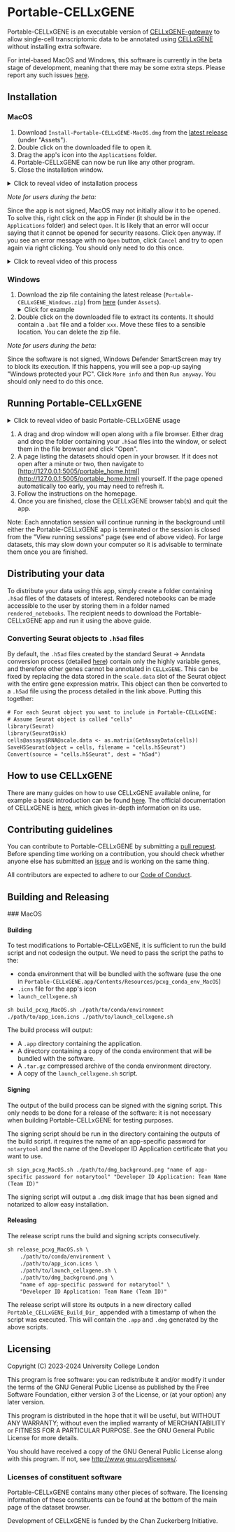 # Portable-CELLxGENE

Portable-CELLxGENE is an executable version of
[CELLxGENE-gateway](https://github.com/Novartis/cellxgene-gateway) to allow
single-cell transcriptomic data to be annotated using
[CELLxGENE](https://github.com/Novartis/cellxgene-gateway) without installing
extra software.

For intel-based MacOS and Windows, this software is currently in the beta stage
of development, meaning that there may be some extra steps. Please report any
such issues
[here](https://github.com/george-hall-ucl/portable-cellxgene/issues).

## Installation

### MacOS

1. Download `Install-Portable-CELLxGENE-MacOS.dmg` from the [latest release](https://github.com/george-hall-ucl/portable-cellxgene/releases/latest) (under "Assets").
2. Double click on the downloaded file to open it.
3. Drag the app's icon into the `Applications` folder.
4. Portable-CELLxGENE can now be run like any other program.
5. Close the installation window.

<details>
<summary>Click to reveal video of installation process</summary>
<kbd><img src="images/Portable-CELLxGENE_MacOS_Installation.gif" alt="Gif showing installation process on MacOS."></kbd>
</details>

_Note for users during the beta:_

Since the app is not signed, MacOS may not initially allow it to be opened. To
solve this, right click on the app in Finder (it should be in the
`Applications` folder) and select `Open`. It is likely that an error will occur
saying that it cannot be opened for security reasons.  Click `Open` anyway. If
you see an error message with no `Open` button, click `Cancel` and try to open
again via right clicking. You should only need to do this once.

<details>
<summary>Click to reveal video of this process</summary>
<kbd><img src="images/PCxG_MacOS_Bypass.gif" alt="Gif showing process to unblock application on MacOS."></kbd>
</details>

### Windows

1. Download the zip file containing the latest release
   (`Portable-CELLxGENE_Windows.zip`) from
   [here](https://github.com/george-hall-ucl/portable-cellxgene/releases/latest)
   (under `Assets`).
   <details>
   <summary>Click for example</summary>
   <kbd><img src="images/screenshot_download.png" alt="Image showing location of the executable download."></kbd>
   </details>
2. Double click on the downloaded file to extract its contents. It should
   contain a `.bat` file and a folder `xxx`. Move these files to a sensible
   location. You can delete the zip file.

_Note for users during the beta:_

Since the software is not signed, Windows Defender SmartScreen may try to block
its execution. If this happens, you will see a pop-up saying "Windows protected
your PC". Click `More info` and then `Run anyway`. You should only need to do
this once.

## Running Portable-CELLxGENE

<details>
<summary>Click to reveal video of basic Portable-CELLxGENE usage</summary>
<kbd><img src="images/PCxG_MacOS_demo.gif" alt="Gif showing basic Portable-CELLxGENE usage."></kbd>
</details>

1. A drag and drop window will open along with a file browser. Either drag and
   drop the folder containing your `.h5ad` files into the window, or select
   them in the file browser and click "Open".
2. A page listing the datasets should open in your browser. If it does not open
   after a minute or two, then navigate to
   [http://127.0.0.1:5005/portable_home.html](http://127.0.0.1:5005/portable_home.html)
   yourself. If the page opened automatically too early, you may need to
   refresh it.
3. Follow the instructions on the homepage.
4. Once you are finished, close the CELLxGENE browser tab(s) and quit the
   app.

Note: Each annotation session will continue running in the background until
either the Portable-CELLxGENE app is terminated or the session is closed from
the "View running sessions" page (see end of above video). For large datasets,
this may slow down your computer so it is advisable to terminate them once you
are finished.

## Distributing your data

To distribute your data using this app, simply create a folder containing
`.h5ad` files of the datasets of interest. Rendered notebooks can be made
accessible to the user by storing them in a folder named `rendered_notebooks`.
The recipient needs to download the Portable-CELLxGENE app and run it using the
above guide.

### Converting Seurat objects to `.h5ad` files

By default, the `.h5ad` files created by the standard Seurat -> Anndata
conversion process (detailed
[here](https://mojaveazure.github.io/seurat-disk/articles/convert-anndata.html))
contain only the highly variable genes, and therefore other genes cannot be
annotated in `CELLxGENE`. This can be fixed by replacing the data stored in the
`scale.data` slot of the Seurat object with the entire gene expression matrix.
This object can then be converted to a `.h5ad` file using the process detailed
in the link above. Putting this together:

```{r}
# For each Seurat object you want to include in Portable-CELLxGENE:
# Assume Seurat object is called "cells"
library(Seurat)
library(SeuratDisk)
cells@assays$RNA@scale.data <- as.matrix(GetAssayData(cells))
SaveH5Seurat(object = cells, filename = "cells.h5Seurat")
Convert(source = "cells.h5Seurat", dest = "h5ad")
```

## How to use CELLxGENE

There are many guides on how to use CELLxGENE available online, for example a
basic introduction can be found
[here](https://icbi-lab.github.io/cellxgene-user-guide/). The official
documentation of CELLxGENE is
[here](https://cellxgene.cziscience.com/docs/01__CellxGene), which gives
in-depth information on its use.

## Contributing guidelines

You can contribute to Portable-CELLxGENE by submitting a
[pull request](https://github.com/george-hall-ucl/portable-cellxgene/pulls).
Before spending time working on a contribution, you should check whether anyone
else has submitted an
[issue](https://github.com/george-hall-ucl/portable-cellxgene/issues)
and is working on the same thing.

All contributors are expected to adhere to our
[Code of Conduct](CODE_OF_CONDUCT.md).

## Building and Releasing

### MacOS

#### Building

To test modifications to Portable-CELLxGENE, it is sufficient to run the build
script and not codesign the output. We need to pass the script the paths to
the:

* conda environment that will be bundled with the software (use the one in `Portable-CELLxGENE.app/Contents/Resources/pcxg_conda_env_MacOS`)
* `.icns` file for the app's icon
* `launch_cellxgene.sh`

```console
sh build_pcxg_MacOS.sh ./path/to/conda/environment ./path/to/app_icon.icns ./path/to/launch_cellxgene.sh
```

The build process will output:

* A `.app` directory containing the application.
* A directory containing a copy of the conda environment that will be bundled
  with the software.
* A `.tar.gz` compressed archive of the conda environment directory.
* A copy of the `launch_cellxgene.sh` script.

#### Signing

The output of the build process can be signed with the signing script. This
only needs to be done for a release of the software: it is not necessary when
building Portable-CELLxGENE for testing purposes.

The signing script should be run in the directory containing the outputs of the
build script. it requires the name of an app-specific password for `notarytool`
and the name of the Developer ID Application certificate that you want to use.

```console
sh sign_pcxg_MacOS.sh ./path/to/dmg_background.png "name of app-specific password for notarytool" "Developer ID Application: Team Name (Team ID)"
```

The signing script will output a `.dmg` disk image that has been signed and
notarized to allow easy installation.

#### Releasing

The release script runs the build and signing scripts consecutively.

```console
sh release_pcxg_MacOS.sh \
    ./path/to/conda/environment \
    ./path/to/app_icon.icns \
    ./path/to/launch_cellxgene.sh \
    ./path/to/dmg_background.png \
    "name of app-specific password for notarytool" \
    "Developer ID Application: Team Name (Team ID)"
```

The release script will store its outputs in a new directory called
`Portable_CELLxGENE_Build_Dir_` appended with a timestamp of when the script
was executed. This will contain the `.app` and `.dmg` generated by the above
scripts.

## Licensing

Copyright (C) 2023-2024 University College London

This program is free software: you can redistribute it and/or modify
it under the terms of the GNU General Public License as published by
the Free Software Foundation, either version 3 of the License, or
(at your option) any later version.

This program is distributed in the hope that it will be useful,
but WITHOUT ANY WARRANTY; without even the implied warranty of
MERCHANTABILITY or FITNESS FOR A PARTICULAR PURPOSE.  See the
GNU General Public License for more details.

You should have received a copy of the GNU General Public License
along with this program.  If not, see <http://www.gnu.org/licenses/>.

### Licenses of constituent software

Portable-CELLxGENE contains many other pieces of software. The licensing
information of these constituents can be found at the bottom of the main page
of the dataset browser.

Development of CELLxGENE is funded by the Chan Zuckerberg Initiative.
